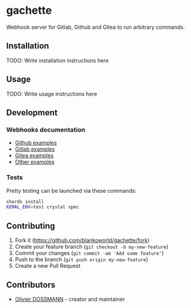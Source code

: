# gachette

Webhook server for Gitlab, Github and Gitea to run arbitrary commands.

## Installation

TODO: Write installation instructions here

## Usage

TODO: Write usage instructions here

## Development

### Webhooks documentation

  * [Github examples](https://developer.github.com/v3/activity/events/types/#pushevent)
  * [Gitlab examples](https://docs.gitlab.com/ee/user/project/integrations/webhooks.html#push-events)
  * [Gitea examples](https://docs.gitea.io/en-us/webhooks/)
  * [Other examples](https://github.com/adnanh/webhook/blob/master/docs/Hook-Examples.md)

### Tests

Pretty testing can be launched via these commands:

```bash
shards install
KEMAL_ENV=test crystal spec
```

## Contributing

1. Fork it (<https://github.com/blankoworld/gachette/fork>)
2. Create your feature branch (`git checkout -b my-new-feature`)
3. Commit your changes (`git commit -am 'Add some feature'`)
4. Push to the branch (`git push origin my-new-feature`)
5. Create a new Pull Request

## Contributors

- [Olivier DOSSMANN](https://github.com/blankoworld) - creator and maintainer
